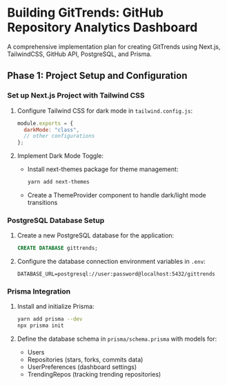 # Building GitTrends: GitHub Repository Analytics Dashboard

A comprehensive implementation plan for creating GitTrends using Next.js, TailwindCSS, GitHub API, PostgreSQL, and Prisma.

## Phase 1: Project Setup and Configuration

### Set up Next.js Project with Tailwind CSS

1. Configure Tailwind CSS for dark mode in `tailwind.config.js`:

   ```js
   module.exports = {
     darkMode: "class",
     // other configurations
   };
   ```

2. Implement Dark Mode Toggle:
   - Install next-themes package for theme management:
     ```bash
     yarn add next-themes
     ```
   - Create a ThemeProvider component to handle dark/light mode transitions

### PostgreSQL Database Setup

1. Create a new PostgreSQL database for the application:

   ```sql
   CREATE DATABASE gittrends;
   ```

2. Configure the database connection environment variables in `.env`:
   ```
   DATABASE_URL=postgresql://user:password@localhost:5432/gittrends
   ```

### Prisma Integration

1. Install and initialize Prisma:

   ```bash
   yarn add prisma --dev
   npx prisma init
   ```

2. Define the database schema in `prisma/schema.prisma` with models for:
   - Users
   - Repositories (stars, forks, commits data)
   - UserPreferences (dashboard settings)
   - TrendingRepos (tracking trending repositories)

